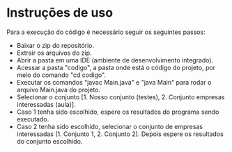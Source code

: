 # Instruções de uso
Para a execução do código é necessário seguir os seguintes passos:
* Baixar o zip do repositório.
* Extrair os arquivos do zip.
* Abrir a pasta em uma IDE (ambiente de desenvolvimento integrado).
* Acessar a pasta "codigo", a pasta onde está o código do projeto, por meio do comando "cd codigo".
* Executar os comandos "javac Main.java" e "java Main" para rodar o arquivo Main.java do projeto.
* Selecionar o conjunto [1. Nosso conjunto (testes), 2. Conjunto empresas interessadas (aula)].
* Caso 1 tenha sido escolhido, espere os resultados do programa sendo executado. 
* Caso 2 tenha sido escolhido, selecionar o conjunto de empresas interessadas (1. Conjunto 1, 2. Conjunto 2). Depois espere os resultados do conjunto escolhido.
